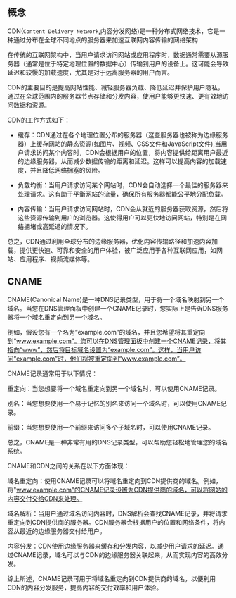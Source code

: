 
## 概念
CDN(`Content Delivery Network`,内容分发网络)是一种分布式网络技术，它是一种通过分布在全球不同地点的服务器来加速互联网内容传输的网络架构

在传统的互联网架构中，当用户请求访问网站或应用程序时，数据通常需要从源服务器（通常是位于特定地理位置的数据中心）传输到用户的设备上。这可能会导致延迟和较慢的加载速度，尤其是对于远离服务器的用户而言。

CDN的主要目的是提高网站性能、减轻服务器负载、降低延迟并保护用户隐私，通过在全球范围内的服务器节点存储和分发内容，使用户能够更快速、更有效地访问数据和资源。

CDN的工作方式如下：

* 缓存：CDN通过在各个地理位置分布的服务器（这些服务器也被称为边缘服务器）上缓存网站的静态资源(如图片、视频、CSS文件和JavaScript文件),当用户请求访问某个内容时，CDN会根据用户的位置，将内容提供给距离用户最近的边缘服务器，从而减少数据传输的距离和延迟。这样可以提高内容的加载速度，并且降低网络拥塞的风险。

* 负载均衡：当用户请求访问某个网站时，CDN会自动选择一个最佳的服务器来处理请求。这有助于平衡网站的流量，确保所有服务器都能公平地分配负载。

* 内容传输：当用户请求访问网站时，CDN会从就近的服务器获取资源，然后将这些资源传输到用户的浏览器。这使得用户可以更快地访问网站，特别是在网络拥堵或高延迟的情况下。

总之，CDN通过利用全球分布的边缘服务器，优化内容传输路径和加速内容加载，提供更快速、可靠和安全的用户体验，被广泛应用于各种互联网应用，如网站、应用程序、视频流媒体等。


## CNAME

CNAME(Canonical Name)是一种DNS记录类型，用于将一个域名映射到另一个域名。当您在DNS管理面板中创建一个CNAME记录时，您实际上是告诉DNS服务器将一个域名重定向到另一个域名。

例如，假设您有一个名为“example.com”的域名，并且您希望将其重定向到“www.example.com”。您可以在DNS管理面板中创建一个CNAME记录，将其指向“www”，然后将目标域名设置为“example.com”。这样，当用户访问“example.com”时，他们将被重定向到“www.example.com”。

CNAME记录通常用于以下情况：

重定向：当您想要将一个域名重定向到另一个域名时，可以使用CNAME记录。

别名：当您想要使用一个易于记忆的别名来访问一个域名时，可以使用CNAME记录。

前缀：当您想要使用一个前缀来访问多个子域名时，可以使用CNAME记录。

总之，CNAME是一种非常有用的DNS记录类型，可以帮助您轻松地管理您的域名系统。

CNAME和CDN之间的关系在以下方面体现：

域名重定向：使用CNAME记录可以将域名重定向到CDN提供商的域名。例如，将"www.example.com"的CNAME记录设置为CDN提供商的域名，可以将网站的内容交付交给CDN来处理。

域名解析：当用户通过域名访问内容时，DNS解析会查找CNAME记录，并将请求重定向到CDN提供商的服务器。CDN服务器会根据用户的位置和网络条件，将内容从最近的边缘服务器交付给用户。

内容分发：CDN使用边缘服务器来缓存和分发内容，以减少用户请求的延迟。通过CNAME记录，域名可以与CDN的边缘服务器关联起来，从而实现内容的高效分发。

综上所述，CNAME记录可用于将域名重定向到CDN提供商的域名，以便利用CDN的内容分发服务，提高内容的交付效率和用户体验。